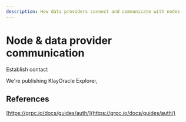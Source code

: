 ```yaml
---
description: How data providers connect and communicate with nodes
---
```


# Node & data provider communication

Establish contact

We're publishing KlayOracle Explorer,&#x20;

## References

[https://grpc.io/docs/guides/auth/](https://grpc.io/docs/guides/auth/)
